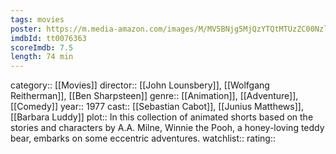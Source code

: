 ```yaml
---
tags: movies
poster: https://m.media-amazon.com/images/M/MV5BNjg5MjQzYTQtMTUzZC00NzlkLTgzZDEtMjg0OWY4NTNjNzJlXkEyXkFqcGdeQXVyNjI4MjU4MTY@._V1_SX300.jpg
imdbId: tt0076363
scoreImdb: 7.5
length: 74 min
---
```


category:: [[Movies]]
director:: [[John Lounsbery]], [[Wolfgang Reitherman]], [[Ben Sharpsteen]]
genre:: [[Animation]], [[Adventure]], [[Comedy]]
year:: 1977
cast:: [[Sebastian Cabot]], [[Junius Matthews]], [[Barbara Luddy]]
plot:: In this collection of animated shorts based on the stories and characters by A.A. Milne, Winnie the Pooh, a honey-loving teddy bear, embarks on some eccentric adventures.
watchlist::
rating::
